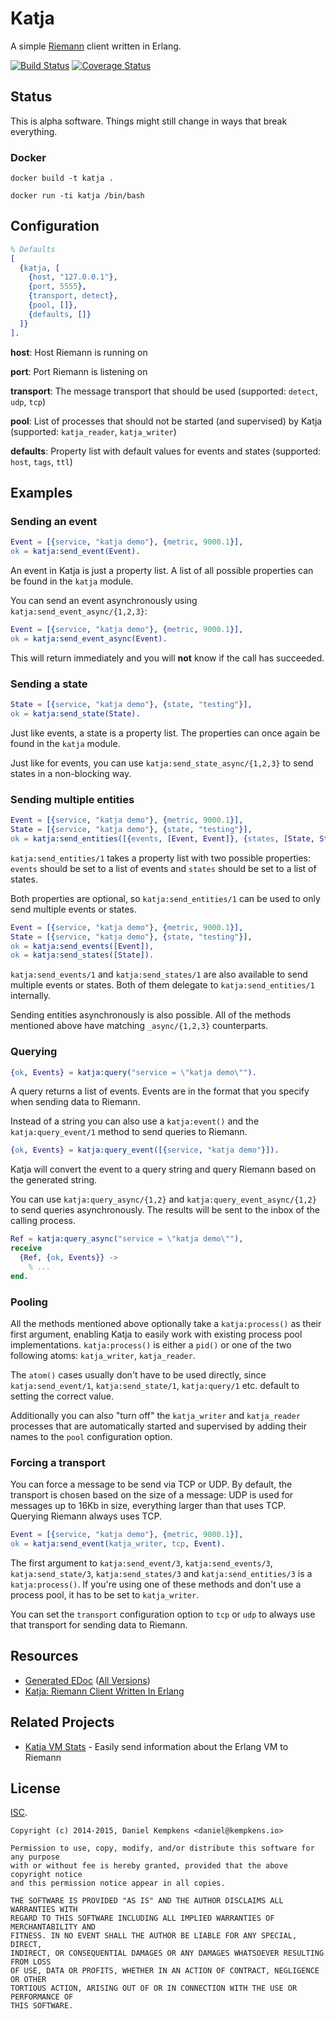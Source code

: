 # Katja

A simple [Riemann](http://riemann.io) client written in Erlang.

[![Build Status](https://travis-ci.org/nifoc/katja.png)](https://travis-ci.org/nifoc/katja) [![Coverage Status](https://coveralls.io/repos/nifoc/katja/badge.png?branch=master)](https://coveralls.io/r/nifoc/katja?branch=master)

## Status

This is alpha software. Things might still change in ways that break everything.

### Docker

```
docker build -t katja .

docker run -ti katja /bin/bash
```

## Configuration

```erlang
% Defaults
[
  {katja, [
    {host, "127.0.0.1"},
    {port, 5555},
    {transport, detect},
    {pool, []},
    {defaults, []}
  ]}
].
```

**host**: Host Riemann is running on

**port**: Port Riemann is listening on

**transport**: The message transport that should be used (supported: `detect`, `udp`, `tcp`)

**pool**: List of processes that should not be started (and supervised) by Katja (supported: `katja_reader`, `katja_writer`)

**defaults**: Property list with default values for events and states (supported: `host`, `tags`, `ttl`)

## Examples

### Sending an event

```erlang
Event = [{service, "katja demo"}, {metric, 9000.1}],
ok = katja:send_event(Event).
```

An event in Katja is just a property list. A list of all possible properties can be found in the `katja` module.

You can send an event asynchronously using `katja:send_event_async/{1,2,3}`:

```erlang
Event = [{service, "katja demo"}, {metric, 9000.1}],
ok = katja:send_event_async(Event).
```

This will return immediately and you will **not** know if the call has succeeded.

### Sending a state

```erlang
State = [{service, "katja demo"}, {state, "testing"}],
ok = katja:send_state(State).
```

Just like events, a state is a property list. The properties can once again be found in the `katja` module.

Just like for events, you can use `katja:send_state_async/{1,2,3}` to send states in a non-blocking way.

### Sending multiple entities

```erlang
Event = [{service, "katja demo"}, {metric, 9000.1}],
State = [{service, "katja demo"}, {state, "testing"}],
ok = katja:send_entities([{events, [Event, Event]}, {states, [State, State]}]).
```

`katja:send_entities/1` takes a property list with two possible properties: `events` should be set to a list of events and `states` should be set to a list of states.

Both properties are optional, so `katja:send_entities/1` can be used to only send multiple events or states.

```erlang
Event = [{service, "katja demo"}, {metric, 9000.1}],
State = [{service, "katja demo"}, {state, "testing"}],
ok = katja:send_events([Event]),
ok = katja:send_states([State]).
```

`katja:send_events/1` and `katja:send_states/1` are also available to send multiple events or states. Both of them delegate to `katja:send_entities/1` internally.

Sending entities asynchronously is also possible. All of the methods mentioned above have matching `_async/{1,2,3}` counterparts.

### Querying

```erlang
{ok, Events} = katja:query("service = \"katja demo\"").
```

A query returns a list of events. Events are in the format that you specify when sending data to Riemann.

Instead of a string you can also use a `katja:event()` and the `katja:query_event/1` method to send queries to Riemann.

```erlang
{ok, Events} = katja:query_event([{service, "katja demo"}]).
```

Katja will convert the event to a query string and query Riemann based on the generated string.

You can use `katja:query_async/{1,2}` and `katja:query_event_async/{1,2}` to send queries asynchronously. The results will be sent to the inbox of the calling process.

```erlang
Ref = katja:query_async("service = \"katja demo\""),
receive
  {Ref, {ok, Events}} ->
    % ...
end.
```

### Pooling

All the methods mentioned above optionally take a `katja:process()` as their first argument, enabling Katja to easily work with existing process pool implementations. `katja:process()` is either a `pid()` or one of the two following atoms: `katja_writer`, `katja_reader`.

The `atom()` cases usually don't have to be used directly, since `katja:send_event/1`, `katja:send_state/1`, `katja:query/1` etc. default to setting the correct value.

Additionally you can also "turn off" the `katja_writer` and `katja_reader` processes that are automatically started and supervised by adding their names to the `pool` configuration option.

### Forcing a transport

You can force a message to be send via TCP or UDP. By default, the transport is chosen based on the size of a message: UDP is used for messages up to 16Kb in size, everything larger than that uses TCP. Querying Riemann always uses TCP.

```erlang
Event = [{service, "katja demo"}, {metric, 9000.1}],
ok = katja:send_event(katja_writer, tcp, Event).
```

The first argument to `katja:send_event/3`, `katja:send_events/3`, `katja:send_state/3`, `katja:send_states/3` and `katja:send_entities/3` is a `katja:process()`. If you're using one of these methods and don't use a process pool, it has to be set to `katja_writer`.

You can set the `transport` configuration option to `tcp` or `udp` to always use that transport for sending data to Riemann.

## Resources

* [Generated EDoc](http://katja.nifoc.pw/0.8/) ([All Versions](http://katja.nifoc.pw))
* [Katja: Riemann Client Written In Erlang](https://blog.kempkens.io/posts/katja-riemann-client-written-in-erlang/)

## Related Projects

* [Katja VM Stats](https://github.com/nifoc/katja_vmstats) - Easily send information about the Erlang VM to Riemann

## License

[ISC](https://en.wikipedia.org/wiki/ISC_license).

```
Copyright (c) 2014-2015, Daniel Kempkens <daniel@kempkens.io>

Permission to use, copy, modify, and/or distribute this software for any purpose
with or without fee is hereby granted, provided that the above copyright notice
and this permission notice appear in all copies.

THE SOFTWARE IS PROVIDED "AS IS" AND THE AUTHOR DISCLAIMS ALL WARRANTIES WITH
REGARD TO THIS SOFTWARE INCLUDING ALL IMPLIED WARRANTIES OF MERCHANTABILITY AND
FITNESS. IN NO EVENT SHALL THE AUTHOR BE LIABLE FOR ANY SPECIAL, DIRECT,
INDIRECT, OR CONSEQUENTIAL DAMAGES OR ANY DAMAGES WHATSOEVER RESULTING FROM LOSS
OF USE, DATA OR PROFITS, WHETHER IN AN ACTION OF CONTRACT, NEGLIGENCE OR OTHER
TORTIOUS ACTION, ARISING OUT OF OR IN CONNECTION WITH THE USE OR PERFORMANCE OF
THIS SOFTWARE.
```
